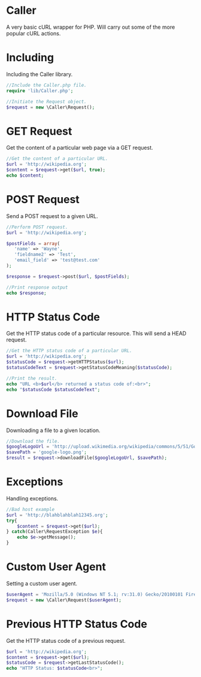 Caller
======

A very basic cURL wrapper for PHP.
Will carry out some of the more popular cURL actions.

Including
======
Including the Caller library.

```php
//Include the Caller.php file.
require 'lib/Caller.php';

//Initiate the Request object.
$request = new \Caller\Request();
```

GET Request
======
Get the content of a particular web page via a GET request.

```php
//Get the content of a particular URL.
$url = 'http://wikipedia.org';
$content = $request->get($url, true);
echo $content;
```

POST Request
======
Send a POST request to a given URL.

```php
//Perform POST request.
$url = 'http://wikipedia.org';

$postFields = array(
   'name' => 'Wayne',
   'fieldname2' => 'Test',
   'email_field' => 'test@test.com' 
);

$response = $request->post($url, $postFields);

//Print response output
echo $response;
```

HTTP Status Code
======
Get the HTTP status code of a particular resource. This will send a HEAD request.

```php
//Get the HTTP status code of a particular URL.
$url = 'http://wikipedia.org';
$statusCode = $request->getHTTPStatus($url);
$statusCodeText = $request->getStatusCodeMeaning($statusCode);

//Print the result.
echo "URL <b>$url</b> returned a status code of:<br>";
echo "$statusCode $statusCodeText";
```

Download File
======
Downloading a file to a given location.

```php
//Download the file.
$googleLogoUrl = 'http://upload.wikimedia.org/wikipedia/commons/5/51/Google.png';
$savePath = 'google-logo.png';
$result = $request->downloadFile($googleLogoUrl, $savePath);
```

Exceptions
======
Handling exceptions.

```php
//Bad host example
$url = 'http://blahblahblah12345.org';
try{
    $content = $request->get($url);
} catch(Caller\RequestException $e){
    echo $e->getMessage();
}
```

Custom User Agent
======
Setting a custom user agent.

```php
$userAgent = 'Mozilla/5.0 (Windows NT 5.1; rv:31.0) Gecko/20100101 Firefox/31.0';
$request = new \Caller\Request($userAgent);
```

Previous HTTP Status Code
======
Get the HTTP status code of a previous request.

```php
$url = 'http://wikipedia.org';
$content = $request->get($url);
$statusCode = $request->getLastStatusCode();
echo "HTTP Status: $statusCode<br>";
```
